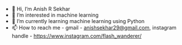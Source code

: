 - 👋 Hi, I’m Anish R Sekhar 
- 👀 I’m interested in machine learning 
- 🌱 I’m currently learning machine learning using Python
- 📫 How to reach me - gmail - anishsekhar29@gmail.com, 
 instagram handle - https://www.instagram.com/flash_wanderer/

<!---
AnishRS/AnishRS is a ✨ special ✨ repository because its `README.md` (this file) appears on your GitHub profile.
You can click the Preview link to take a look at your changes.
--->
